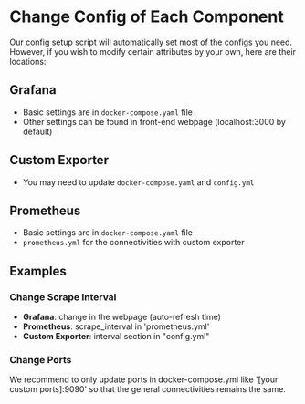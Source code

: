 # Change Config of Each Component

Our config setup script will automatically set most of the configs you need. However, if you wish to modify certain attributes by your own, here are their locations:

## Grafana
- Basic settings are in `docker-compose.yaml` file
- Other settings can be found in front-end webpage (localhost:3000 by default)

## Custom Exporter
- You may need to update `docker-compose.yaml` and `config.yml`

## Prometheus
- Basic settings are in `docker-compose.yaml` file
- `prometheus.yml` for the connectivities with custom exporter

## Examples

### Change Scrape Interval
- **Grafana**: change in the webpage (auto-refresh time)
- **Prometheus**: scrape_interval in 'prometheus.yml'
- **Custom Exporter**: interval section in "config.yml"

### Change Ports

We recommend to only update ports in docker-compose.yml like '[your custom ports]:9090' so that the general connectivities remains the same. 